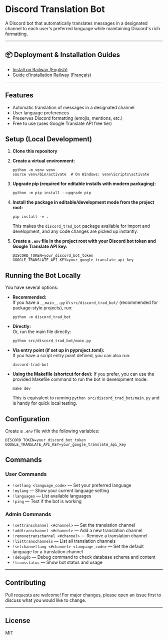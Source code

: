 # Discord Translation Bot

A Discord bot that automatically translates messages in a designated channel to each user's preferred language while maintaining Discord's rich formatting.

---

## 📦 Deployment & Installation Guides
- [Install on Railway (English)](EN_INSTALL_GUIDE_RAILWAY.md)
- [Guide d'installation Railway (Français)](FR_INSTALL_GUIDE_RAILWAY.md)

---

## Features

- Automatic translation of messages in a designated channel
- User language preferences
- Preserves Discord formatting (emojis, mentions, etc.)
- Free to use (uses Google Translate API free tier)

## Setup (Local Development)

1. **Clone this repository**
2. **Create a virtual environment:**
   ```
   python -m venv venv
   source venv/bin/activate  # On Windows: venv\Scripts\activate
   ```
3. **Upgrade pip (required for editable installs with modern packaging):**
   ```
   python -m pip install --upgrade pip
   ```
4. **Install the package in editable/development mode from the project root:**
   ```
   pip install -e .
   ```
   This makes the `discord_trad_bot` package available for import and development, and any code changes are picked up instantly.

5. **Create a `.env` file in the project root with your Discord bot token and Google Translate API key:**
   ```
   DISCORD_TOKEN=your_discord_bot_token
   GOOGLE_TRANSLATE_API_KEY=your_google_translate_api_key
   ```

## Running the Bot Locally

You have several options:

- **Recommended:**  
  If you have a `__main__.py` in `src/discord_trad_bot/` (recommended for package-style projects), run:
  ```
  python -m discord_trad_bot
  ```

- **Directly:**  
  Or, run the main file directly:
  ```
  python src/discord_trad_bot/main.py
  ```

- **Via entry point (if set up in pyproject.toml):**  
  If you have a script entry point defined, you can also run:
  ```
  discord-trad-bot
  ```

- **Using the Makefile (shortcut for dev):**
  If you prefer, you can use the provided Makefile command to run the bot in development mode:
  ```
  make dev
  ```
  This is equivalent to running `python src/discord_trad_bot/main.py` and is handy for quick local testing.

## Configuration

Create a `.env` file with the following variables:
```
DISCORD_TOKEN=your_discord_bot_token
GOOGLE_TRANSLATE_API_KEY=your_google_translate_api_key
```

## Commands

### User Commands
- `!setlang <language_code>` — Set your preferred language
- `!mylang` — Show your current language setting
- `!languages` — List available languages
- `!ping` — Test if the bot is working

### Admin Commands
- `!settranschannel <#channel>` — Set the translation channel
- `!addtranschannel <#channel>` — Add a new translation channel
- `!removetranschannel <#channel>` — Remove a translation channel
- `!listtranschannels` — List all translation channels
- `!setchannellang <#channel> <language_code>` — Set the default language for a translation channel
- `!debugdb` — Debug command to check database schema and content
- `!transstatus` — Show bot status and usage

---

## Contributing

Pull requests are welcome! For major changes, please open an issue first to discuss what you would like to change.

---

## License

MIT
